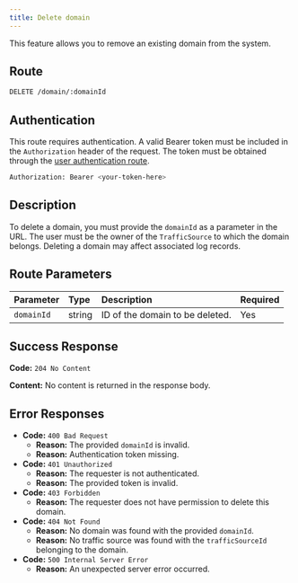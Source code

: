 ```yaml
---
title: Delete domain
---
```


This feature allows you to remove an existing domain from the system.

## Route

```bash
DELETE /domain/:domainId
```

## Authentication

This route requires authentication. A valid Bearer token must be included in the `Authorization` header of the request. The token must be obtained through the [user authentication route](/user/authuser/).

```bash
Authorization: Bearer <your-token-here>
```

## Description

To delete a domain, you must provide the `domainId` as a parameter in the URL. The user must be the owner of the `TrafficSource` to which the domain belongs. Deleting a domain may affect associated log records.

## Route Parameters

| Parameter  | Type   | Description                     | Required |
| :--------- | :----- | :------------------------------ | :------- |
| `domainId` | string | ID of the domain to be deleted. | Yes      |

## Success Response

**Code:** `204 No Content`

**Content:** No content is returned in the response body.

## Error Responses

- **Code:** `400 Bad Request`
  - **Reason:** The provided `domainId` is invalid.
  - **Reason:** Authentication token missing.
- **Code:** `401 Unauthorized`
  - **Reason:** The requester is not authenticated.
  - **Reason:** The provided token is invalid.
- **Code:** `403 Forbidden`
  - **Reason:** The requester does not have permission to delete this domain.
- **Code:** `404 Not Found`
  - **Reason:** No domain was found with the provided `domainId`.
  - **Reason:** No traffic source was found with the `trafficSourceId` belonging to the domain.
- **Code:** `500 Internal Server Error`
  - **Reason:** An unexpected server error occurred.
